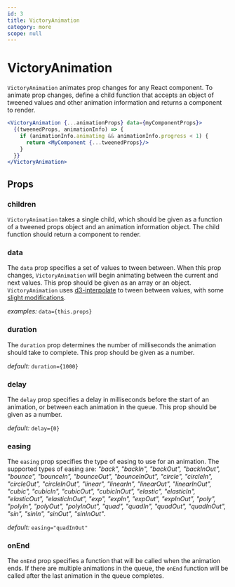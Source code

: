 ```yaml
---
id: 3
title: VictoryAnimation
category: more
scope: null
---
```

# VictoryAnimation

`VictoryAnimation` animates prop changes for any React component. To animate prop changes, define a child function that accepts an object of tweened values and other animation information and returns a component to render.

```jsx
<VictoryAnimation {...animationProps} data={myComponentProps}>
  {(tweenedProps, animationInfo) => {
    if (animationInfo.animating && animationInfo.progress < 1) {
      return <MyComponent {...tweenedProps}/>
    }
  }}
</VictoryAnimation>
```

## Props

### children

`VictoryAnimation` takes a single child, which should be given as a function of a tweened props object and an animation information object. The child function should return a component to render.

### data

The `data` prop specifies a set of values to tween between. When this prop changes, `VictoryAnimation` will begin animating between the current and next values. This prop should be given as an array or an object. `VictoryAnimation` uses [d3-interpolate][] to tween between values, with some [slight modifications][].

*examples:* `data={this.props}`

### duration

The `duration` prop determines the number of milliseconds the animation should take to complete. This prop should be given as a number.

*default:* `duration={1000}`

### delay

The `delay` prop specifies a delay in milliseconds before the start of an animation, or between each animation in the queue. This prop should be given as a number.

*default:* `delay={0}`

### easing

The `easing` prop specifies the type of easing to use for an animation. The supported types of easing are: *"back", "backIn", "backOut", "backInOut", "bounce", "bounceIn", "bounceOut", "bounceInOut", "circle", "circleIn", "circleOut", "circleInOut", "linear", "linearIn", "linearOut", "linearInOut", "cubic", "cubicIn", "cubicOut", "cubicInOut", "elastic", "elasticIn", "elasticOut", "elasticInOut", "exp", "expIn", "expOut", "expInOut", "poly", "polyIn", "polyOut", "polyInOut", "quad", "quadIn", "quadOut", "quadInOut", "sin", "sinIn", "sinOut", "sinInOut"*.

*default:* `easing="quadInOut"`

### onEnd

The `onEnd` prop specifies a function that will be called when the animation ends. If there are multiple animations in the queue, the `onEnd` function will be called after the last animation in the queue completes.

[d3-interpolate]: https://github.com/d3/d3-interpolate
[slight modifications]: https://github.com/FormidableLabs/victory-core/blob/master/src/victory-animation/util.js
